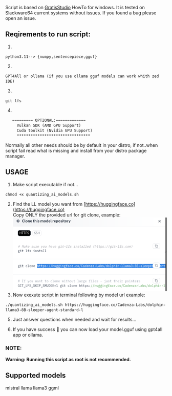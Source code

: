 Script is based on [GratisStudio](https://github.com/3Simplex/GratisStudio/blob/main/LlamaCpp/Quantizing_with_LlamaCpp.md) HowTo for windows.
It is tested on Slackware64 current systems without issues. If you found a bug please open an issue.

## Reqirements to run script:
1.
```
python3.11--> {numpy,sentencepiece,gguf}

```
2.
```
GPT4All or ollama (if you use ollama gguf models can work whith zed IDE)
```
3.
```
git lfs
```
4.
```
   ========= OPTIONAL:=============
     Vulkan SDK (AMD GPU Support)
     Cuda toolkit (Nvidia GPU Support)
     ********************************
```

Normally all other needs should be by default in your distro, if not..when script fail read what is missing and install from your distro package manager.


## USAGE
1. Make script executable if not...<br>
```
chmod +x quantizing_ai_models.sh
```
2.  Find the LL model you want from [https://huggingface.co](https://huggingface.co)<br>
Copy ONLY the provided url for git clone, example: <br>
![copy url](./model-url.png)
3. Now exexute script in terminal following by model url example:
```
./quantizing_ai_models.sh https://huggingface.co/Cadenza-Labs/dolphin-llama3-8B-sleeper-agent-standard-l
```




5. Just answer questions when needed and wait for results...

6. If you have success 👊 you can now load your model.gguf using gpt4all app or ollama.

### NOTE:
**Warning: Running this script as root is not recommended.**

## Supported models
mistral
llama
llama3
ggml

